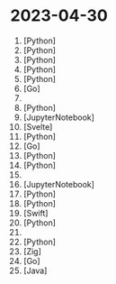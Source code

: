 # 2023-04-30

1. [](https://github.comundefined "decentralising the Ai Industry, just some language model api's...") [Python]
2. [](https://github.comundefined "AudioGPT: Understanding and Generating Speech, Music, Sound, and Talking Head") [Python]
3. [](https://github.comundefined "Agent techniques to augment your LLM and push it beyong its limits") [Python]
4. [](https://github.comundefined "") [Python]
5. [](https://github.comundefined "NeMo Guardrails is an open-source toolkit for easily adding programmable guardrails to LLM-based conversational systems.") [Python]
6. [](https://github.comundefined "🤖 Self-hosted, community-driven simple local OpenAI-compatible API written in go. Can be used as a drop-in replacement for OpenAI, running on CPU with consumer-grade hardware. API for ggml compatible models, for instance: llama.cpp, alpaca.cpp, gpt4all.cpp, vicuna, koala, gpt4all-j, cerebras") [Go]
7. [](https://github.comundefined "") 
8. [](https://github.comundefined "Track-Anything is a flexible and interactive tool for video object tracking and segmentation, based on Segment Anything, XMem, and E2FGVI.") [Python]
9. [](https://github.comundefined "Free AUTOGPT with NO API is a repository that offers a simple version of Autogpt, an autonomous AI agent capable of performing tasks independently. Unlike other versions, our implementation does not rely on any paid OpenAI API, making it accessible to anyone.") [JupyterNotebook]
10. [](https://github.comundefined "Voice assistant made as an experiment using neural networks for things like STT/TTS/Wake Word/NLU etc.") [Svelte]
11. [](https://github.comundefined "WizardLM: Empowering Large Pre-Trained Language Models to Follow Complex Instructions") [Python]
12. [](https://github.comundefined "Giving Kubernetes Superpowers to everyone") [Go]
13. [](https://github.comundefined "Chinese-LLaMA基础模型；ChatFlow中文对话模型；NLP预训练/指令微调数据集") [Python]
14. [](https://github.comundefined "") [Python]
15. [](https://github.comundefined "The Generative AI Landscape - A Collection of Awesome Generative AI Applications") 
16. [](https://github.comundefined "Examples and guides for using the OpenAI API") [JupyterNotebook]
17. [](https://github.comundefined "knock up GFW sni detection in tls client hello") [Python]
18. [](https://github.comundefined "mPLUG-Owl🦉: Modularization Empowers Large Language Models with Multimodality") [Python]
19. [](https://github.comundefined "The Foundation project") [Swift]
20. [](https://github.comundefined "Official implementation of the paper Segment Everything Everywhere All at Once") [Python]
21. [](https://github.comundefined "This repository will contain many mindmaps for cyber security technologies, methodologies, courses, and certifications in a tree structure to give brief details about them") 
22. [](https://github.comundefined "PDF GPT allows you to chat with the contents of your PDF file by using GPT capabilities. The only open source solution to turn your pdf files in a chatbot!") [Python]
23. [](https://github.comundefined "Learn the Zig programming language by fixing tiny broken programs.") [Zig]
24. [](https://github.comundefined "Protect and discover secrets using Gitleaks 🔑") [Go]
25. [](https://github.comundefined "ruoyi-vue-pro 全新 Cloud 版本，优化重构所有功能。基于 Spring Cloud Alibaba + MyBatis Plus + Vue & Element 实现的后台管理系统 + 用户小程序，支持 RBAC 动态权限、多租户、数据权限、工作流、三方登录、支付、短信、商城等功能。你的 ⭐️ Star ⭐️，是作者生发的动力！") [Java]
